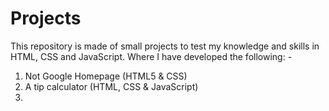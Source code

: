 # Projects
This repository is made of small projects to test my knowledge and skills in HTML, CSS and JavaScript.
Where I have developed the following: -

1. Not Google Homepage (HTML5 & CSS)
2. A tip calculator (HTML, CSS & JavaScript)
3.
